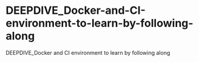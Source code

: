 # DEEPDIVE_Docker-and-CI-environment-to-learn-by-following-along
DEEPDIVE_Docker and CI environment to learn by following along
